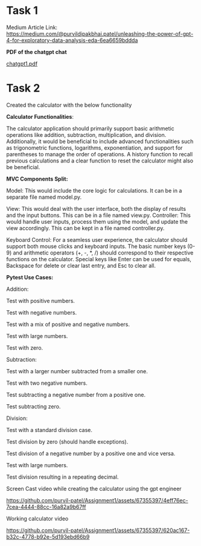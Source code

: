 # Task 1

Medium Article Link: https://medium.com/@purvildipakbhai.patel/unleashing-the-power-of-gpt-4-for-exploratory-data-analysis-eda-6ea6659bddda

**PDF of the chatgpt chat**

[chatgpt1.pdf](https://github.com/purvil-patel/Assignment1/files/12508825/chatgpt1.pdf)


# Task 2

Created the calculator with the below functionality

**Calculator Functionalities**: 

The calculator application should primarily support basic arithmetic operations like addition, subtraction, multiplication, and division. Additionally, it would be beneficial to include advanced functionalities such as trigonometric functions, logarithms, exponentiation, and support for parentheses to manage the order of operations. A history function to recall previous calculations and a clear function to reset the calculator might also be beneficial.

**MVC Components Split:**

Model: This would include the core logic for calculations. It can be in a separate file named model.py.

View: This would deal with the user interface, both the display of results and the input buttons. This can be in a file named view.py.
Controller: This would handle user inputs, process them using the model, and update the view accordingly. This can be kept in a file named controller.py.

Keyboard Control: For a seamless user experience, the calculator should support both mouse clicks and keyboard inputs. The basic number keys (0-9) and arithmetic operators (+, -, *, /) should correspond to their respective functions on the calculator. Special keys like Enter can be used for equals, Backspace for delete or clear last entry, and Esc to clear all.

**Pytest Use Cases:**

Addition:

Test with positive numbers.

Test with negative numbers.

Test with a mix of positive and negative numbers.

Test with large numbers.

Test with zero.


Subtraction:

Test with a larger number subtracted from a smaller one.

Test with two negative numbers.

Test subtracting a negative number from a positive one.

Test subtracting zero.

Division:

Test with a standard division case.

Test division by zero (should handle exceptions).

Test division of a negative number by a positive one and vice versa.

Test with large numbers.

Test division resulting in a repeating decimal.

Screen Cast video  while creating the calculator using the gpt engineer

https://github.com/purvil-patel/Assignment1/assets/67355397/4eff76ec-7cea-4444-88cc-16a82a9b67ff

Working calculator video

https://github.com/purvil-patel/Assignment1/assets/67355397/620ac167-b32c-4778-b92e-5d193ebd66b9


